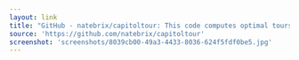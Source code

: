 ```yaml
---
layout: link
title: "GitHub - natebrix/capitoltour: This code computes optimal tours through the 48 continental US state capitols. Thanks to Randy Olson for the display code and concept."
source: 'https://github.com/natebrix/capitoltour'
screenshot: 'screenshots/8039cb00-49a3-4433-8036-624f5fdf0be5.jpg'
---
```


